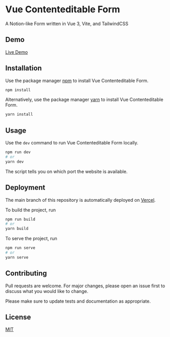 # Vue Contenteditable Form

A Notion-like Form written in Vue 3, Vite, and TailwindCSS

## Demo

[Live Demo](https://vue-contenteditable-form.vercel.app/)

## Installation

Use the package manager [npm](https://www.npmjs.com/) to install Vue Contenteditable Form.

```bash
npm install
```

Alternatively, use the package manager [yarn](https://yarnpkg.com/) to install Vue Contenteditable Form.

```bash
yarn install
```

## Usage

Use the `dev` command to run Vue Contenteditable Form locally.

```bash
npm run dev
# or 
yarn dev
```

The script tells you on which port the website is available.

## Deployment

The main branch of this repository is automatically deployed on [Vercel](https://vercel.com/).

To build the project, run

```bash
npm run build
# or
yarn build
```

To serve the project, run

```bash
npm run serve
# or
yarn serve
```

## Contributing

Pull requests are welcome. For major changes, please open an issue first to discuss what you would like to change.

Please make sure to update tests and documentation as appropriate.

## License

[MIT](https://choosealicense.com/licenses/mit/)
